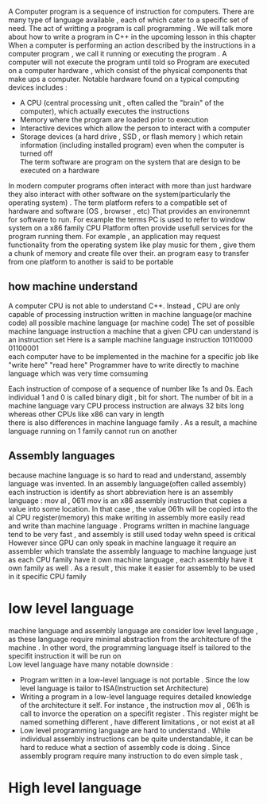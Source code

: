 A Computer program is a sequence of instruction for computers. There are many type of language available ,  each of which cater to a specific set of need. The act of writting a program is call  programming . We will talk more about how to write a program  in C++  in the upcoming lesson in this chapter 
When  a computer is performing an action described by the instructions in a computer program , we call it running or executing the program . A computer will not execute the program until told so 
Program are executed on a computer hardware  , which consist of the physical components that make ups a computer. Notable hardware found on a typical  computing devices includes : 
- A CPU  (central processing unit ,  often called  the "brain" of the computer), which actually executes the instructions  
- Memory where the program are loaded  prior to execution  
- Interactive devices which allow the person to interact with a computer 
- Storage  devices (a hard drive , SSD , or flash  memory ) which retain  information (including installed program) even when the computer is turned off  
The term  software are program  on the system that are design to be executed  on a hardware 


In modern  computer programs often interact with more than just hardware  they also interact with  other software  on the system(particularly the operating system) . The term platform refers to a compatible set of hardware and  software  (OS , browser , etc) That provides an environemnt for software to run. For example the terms  PC  is used to refer to window system  on a  x86 family CPU 
Platform often provide usefull services for the program running them. For example , an application may request functionality from the operating system like play music for them  , give them a chunk of memory and create file over their. an program easy to transfer from one platform to another is said to be portable 

## how machine understand 
A computer CPU is not able to understand C++. Instead , CPU are only capable of processing instruction written in machine language(or  machine code) all possible machine language (or machine code) The set of possible  machine language instruction  a machine that a given CPU can understand is an instruction set 
Here is a sample machine language instruction 10110000 01100001  
each computer have  to be implemented in the machine for a specific job like "write here" "read here" Programmer have to write directly to machine language which was very time comsuming 

Each instruction  of compose of a sequence of number like 1s and 0s. Each individual 1 and 0 is called binary digit , bit  for short. The number of bit in a machine language vary CPU  process instruction are always 32 bits long whereas other CPUs like x86 can vary in length  
there is also differences in machine language family . As a result,  a  machine language running on 1  family cannot run on another

## Assembly languages  
because  machine language is so hard to read and understand, assembly language was invented. In an assembly language(often called  assembly) each instruction is identify as short  abbreviation 
here is an assembly language :  mov al ,  061l 
mov is an x86 assembly instruction that copies a value into some location. In that case , the value  061h will be copied  into the al CPU register(memory) 
this make writing in assembly more easily read and write  than machine language . Programs written  in machine language tend to be very fast  , and assembly is still used today wehn  speed is critical 
However since GPU can only speak in machine  language it require an assembler which translate  the assembly language to  machine language 
just as each CPU family have it own machine language ,  each assembly have it own family as well . As a result , this make it easier for assembly to be used in it specific CPU family 

# low level  language
machine language and assembly language are consider low level language , as these language require minimal abstraction from the architecture of the machine . In other word, the programming language itself is tailored to the specifit instruction  it will be run on  
Low level language have many notable downside  : 
- Program written in   a low-level language is not portable . Since the low level language is tailor to ISA(Instruction set Architecture)   
- Writing a program   in a low-level language  requires detailed knowledge  of the architecture it self. For instance , the instruction mov al , 061h is call to invorce the operation on a specifit register .   This register might be named something different  , have different limitations , or not exist at all 
- Low  level programming language  are hard to understand . While individual  assembly instructions can be quite understandable, it can be hard to reduce what a section of assembly code is doing . Since assembly program require many instruction to do even simple task , 

# High level language 


